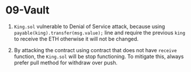 # 09-Vault

1. `King.sol` vulnerable to Denial of Service attack, because using `payable(king).transfer(msg.value);` line and require the previous `king` to receive the ETH otherwise it will not be changed.

2. By attacking the contract using contract that does not have `receive` function, the `King.sol` will be stop functioning. To mitigate this, always prefer pull method for withdraw over push.
